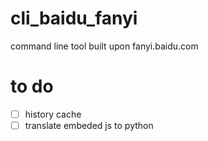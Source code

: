 # cli_baidu_fanyi
command line tool built upon fanyi.baidu.com


# to do
- [ ] history cache
- [ ] translate embeded js to python